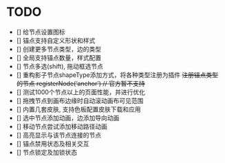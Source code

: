 # TODO

- [] 给节点设置图标
- [] 锚点支持自定义形状和样式
- [] 创建更多节点类型，边的类型
- [] 全局支持锚点数量，样式配置
- [] 节点多选(shift), 拖动框选节点
- [] 重构影子节点shapeType添加方式，将各种类型注册为插件
~~注册锚点类型的节点 registerNode(‘anchor’) // 官方暂不支持~~
- [] 测试1000个节点以上的页面性能，并进行优化
- [] 拖拽节点到画布边缘时自动滚动画布可见范围
- [] 内置几套皮肤, 支持色板配置皮肤下载和应用
- [] 选中节点添加动画，边添加导向动画
- [] 移动节点尝试添加移动路径动画
- [] 高亮显示与该节点连接的节点
- [] 锚点禁用状态及相关交互
- [] 节点锁定及加锁状态
